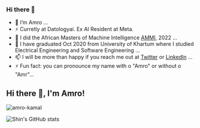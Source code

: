 ### Hi there 👋



- 🔭 I’m Amro ...
- ⚡  Curretly at Datologyai. Ex AI Resident at Meta.
- 👯 I did the African Masters of Machine Intelligence [AMMI](https://aimsammi.org/), 2022 ...
- 🌱 I have graduated Oct 2020 from University of Khartum where I studied Electrical Engineering and Software Engineering ...
- 📫 I will be more than happy if you reach me out at [Twitter](https://twitter.com/amrokamal1997) or [LinkedIn](https://www.linkedin.com/in/amro-kamal-161721162/) ...
- ⚡ Fun fact: you can pronounce my name with o "Amro" or without o "Amr"...



<h2 align="left">Hi there 👋, I'm Amro!</h2>

<!-- <h2>🏆 Github Profile Trophy</h2> -->

<div align="left">
    <img src="https://github-readme-streak-stats.herokuapp.com/?user=amro-kamal&theme=radical" alt="amro-kamal" />

</div>


![Shin's GitHub stats](https://github-readme-stats.vercel.app/api?username=amro-kamal&show_icons=true&theme=tokyonight)

<!-- ![Top Langs](https://github-readme-stats.vercel.app/api/top-langs/?username=amro-kamal&layout=compact)

![GitHub Streak](https://github-readme-streak-stats.herokuapp.com?user=amro-kamal&theme=neon-palenight&hide_border=true)
 -->









